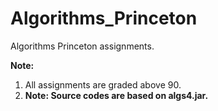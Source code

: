 # Algorithms_Princeton

Algorithms Princeton assignments.

**Note:**

1. All assignments are graded above 90.
2. **Note: Source codes are based on algs4.jar.**
